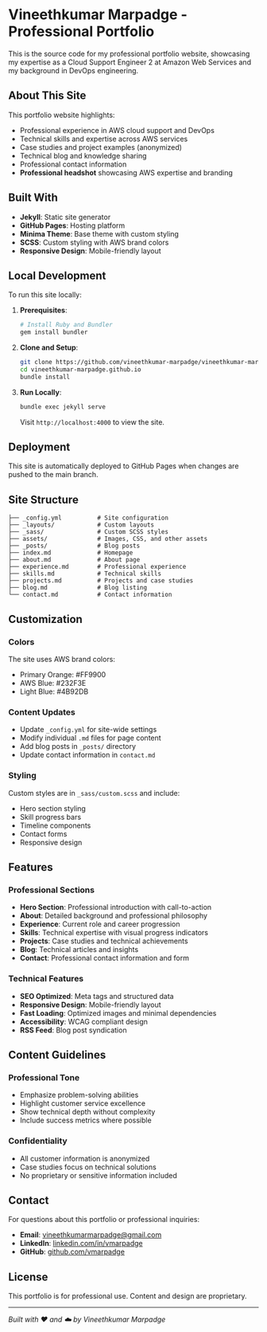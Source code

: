 # Vineethkumar Marpadge - Professional Portfolio

This is the source code for my professional portfolio website, showcasing my expertise as a Cloud Support Engineer 2 at Amazon Web Services and my background in DevOps engineering.

## About This Site

This portfolio website highlights:
- Professional experience in AWS cloud support and DevOps
- Technical skills and expertise across AWS services
- Case studies and project examples (anonymized)
- Technical blog and knowledge sharing
- Professional contact information
- **Professional headshot** showcasing AWS expertise and branding

## Built With

- **Jekyll**: Static site generator
- **GitHub Pages**: Hosting platform
- **Minima Theme**: Base theme with custom styling
- **SCSS**: Custom styling with AWS brand colors
- **Responsive Design**: Mobile-friendly layout

## Local Development

To run this site locally:

1. **Prerequisites**:
   ```bash
   # Install Ruby and Bundler
   gem install bundler
   ```

2. **Clone and Setup**:
   ```bash
   git clone https://github.com/vineethkumar-marpadge/vineethkumar-marpadge.github.io.git
   cd vineethkumar-marpadge.github.io
   bundle install
   ```

3. **Run Locally**:
   ```bash
   bundle exec jekyll serve
   ```
   
   Visit `http://localhost:4000` to view the site.

## Deployment

This site is automatically deployed to GitHub Pages when changes are pushed to the main branch.

## Site Structure

```
├── _config.yml          # Site configuration
├── _layouts/            # Custom layouts
├── _sass/               # Custom SCSS styles
├── assets/              # Images, CSS, and other assets
├── _posts/              # Blog posts
├── index.md             # Homepage
├── about.md             # About page
├── experience.md        # Professional experience
├── skills.md            # Technical skills
├── projects.md          # Projects and case studies
├── blog.md              # Blog listing
└── contact.md           # Contact information
```

## Customization

### Colors
The site uses AWS brand colors:
- Primary Orange: #FF9900
- AWS Blue: #232F3E
- Light Blue: #4B92DB

### Content Updates
- Update `_config.yml` for site-wide settings
- Modify individual `.md` files for page content
- Add blog posts in `_posts/` directory
- Update contact information in `contact.md`

### Styling
Custom styles are in `_sass/custom.scss` and include:
- Hero section styling
- Skill progress bars
- Timeline components
- Contact forms
- Responsive design

## Features

### Professional Sections
- **Hero Section**: Professional introduction with call-to-action
- **About**: Detailed background and professional philosophy
- **Experience**: Current role and career progression
- **Skills**: Technical expertise with visual progress indicators
- **Projects**: Case studies and technical achievements
- **Blog**: Technical articles and insights
- **Contact**: Professional contact information and form

### Technical Features
- **SEO Optimized**: Meta tags and structured data
- **Responsive Design**: Mobile-friendly layout
- **Fast Loading**: Optimized images and minimal dependencies
- **Accessibility**: WCAG compliant design
- **RSS Feed**: Blog post syndication

## Content Guidelines

### Professional Tone
- Emphasize problem-solving abilities
- Highlight customer service excellence
- Show technical depth without complexity
- Include success metrics where possible

### Confidentiality
- All customer information is anonymized
- Case studies focus on technical solutions
- No proprietary or sensitive information included

## Contact

For questions about this portfolio or professional inquiries:

- **Email**: vineethkumarmarpadge@gmail.com
- **LinkedIn**: [linkedin.com/in/vmarpadge](https://linkedin.com/in/vmarpadge)
- **GitHub**: [github.com/vmarpadge](https://github.com/vmarpadge)

## License

This portfolio is for professional use. Content and design are proprietary.

---

*Built with ❤️ and ☁️ by Vineethkumar Marpadge*
